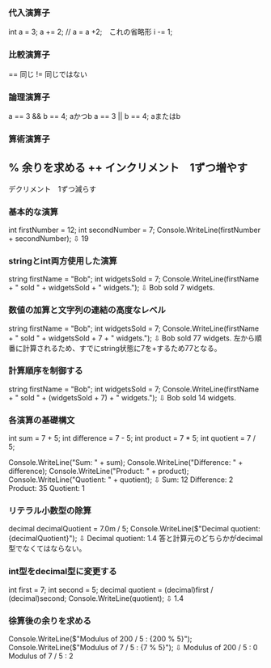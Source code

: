 ### 代入演算子
int a = 3;
a += 2;
// a = a +2;　これの省略形
i -= 1;
### 比較演算子
==
同じ
!=
同じではない
### 論理演算子
a == 3 && b == 4;
aかつb
a == 3 || b == 4;
aまたはb
### 算術演算子
%
余りを求める
++
インクリメント　1ずつ増やす
--
デクリメント　1ずつ減らす


### 基本的な演算
int firstNumber = 12;
int secondNumber = 7;
Console.WriteLine(firstNumber + secondNumber);
⇩
19
### stringとint両方使用した演算
string firstName = "Bob";
int widgetsSold = 7;
Console.WriteLine(firstName + " sold " + widgetsSold + " widgets.");
⇩
Bob sold 7 widgets.
### 数値の加算と文字列の連結の高度なレベル
string firstName = "Bob";
int widgetsSold = 7;
Console.WriteLine(firstName + " sold " + widgetsSold + 7 + " widgets.");
⇩
Bob sold 77 widgets.
左から順番に計算されるため、すでにstring状態に7を+するため77となる。
### 計算順序を制御する
string firstName = "Bob";
int widgetsSold = 7;
Console.WriteLine(firstName + " sold " + (widgetsSold + 7) + " widgets.");
⇩
Bob sold 14 widgets.
### 各演算の基礎構文
int sum = 7 + 5;
int difference = 7 - 5;
int product = 7 * 5;
int quotient = 7 / 5;

Console.WriteLine("Sum: " + sum);
Console.WriteLine("Difference: " + difference);
Console.WriteLine("Product: " + product);
Console.WriteLine("Quotient: " + quotient);
⇩
Sum: 12
Difference: 2
Product: 35
Quotient: 1
### リテラル小数型の除算
decimal decimalQuotient = 7.0m / 5;
Console.WriteLine($"Decimal quotient: {decimalQuotient}");
⇩
Decimal quotient: 1.4
答と計算元のどちらかがdecimal型でなくてはならない。
### int型をdecimal型に変更する
int first = 7;
int second = 5;
decimal quotient = (decimal)first / (decimal)second;
Console.WriteLine(quotient);
⇩
1.4
### 徐算後の余りを求める
Console.WriteLine($"Modulus of 200 / 5 : {200 % 5}");
Console.WriteLine($"Modulus of 7 / 5 : {7 % 5}");
⇩
Modulus of 200 / 5 : 0
Modulus of 7 / 5 : 2